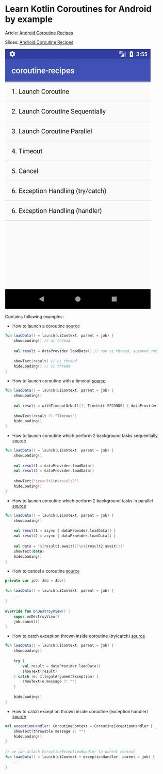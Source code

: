 # Learn Kotlin Coroutines for Android by example

Artcle: [Android Coroutine Recipes](https://medium.com/@dmytrodanylyk/android-coroutine-recipes-33467a4302e9)

Slides: [Android Coroutine Recipes](https://speakerdeck.com/dmytrodanylyk/android-coroutine-recipes)

![](assets/Screenshot.png)

Contains following examples:

- How to launch a coroutine [source](app/src/main/java/com/dmytrodanylyk/examples/LaunchFragment.kt)

```kotlin
fun loadData() = launch(uiContext, parent = job) {
    showLoading() // ui thread

    val result = dataProvider.loadData() // non ui thread, suspend until finished

    showText(result) // ui thread
    hideLoading() // ui thread
}
```

- How to launch coroutine with a timeout [source](app/src/main/java/com/dmytrodanylyk/examples/LaunchTimeoutFragment.kt)

```kotlin
fun loadData() = launch(uiContext, parent = job) {
    showLoading()

    val result = withTimeoutOrNull(1, TimeUnit.SECONDS) { dataProvider.loadData() }

    showText(result ?: "Timeout")
    hideLoading()
}
```

- How to launch coroutine which perform 2 background tasks sequentially [source](app/src/main/java/com/dmytrodanylyk/examples/LaunchSequentiallyFragment.kt)

```kotlin
fun loadData() = launch(uiContext, parent = job) {
    showLoading()

    val result1 = dataProvider.loadData()
    val result2 = dataProvider.loadData()

    showText("$result1\n$result2")
    hideLoading()
}
```

- How to launch coroutine which perform 2 background tasks in parallel [source](app/src/main/java/com/dmytrodanylyk/examples/LaunchParallelFragment.kt)

```kotlin
fun loadData() = launch(uiContext, parent = job) {
    showLoading()

    val result1 = async { dataProvider.loadData() }
    val result2 = async { dataProvider.loadData() }

    val data = "${result1.await()}\n${result2.await()}"
    showText(data)
    hideLoading()
}
```

- How to cancel a coroutine [source](app/src/main/java/com/dmytrodanylyk/examples/CancelFragment.kt)

```kotlin
private var job: Job = Job()

fun loadData() = launch(uiContext, parent = job) {
    ...
}

override fun onDestroyView() {
    super.onDestroyView()
    job.cancel()
}

```

- How to catch exception thrown inside coroutine (try/catch) [source](app/src/main/java/com/dmytrodanylyk/examples/ExceptionFragment.kt)

```kotlin
fun loadData() = launch(uiContext, parent = job) {
    showLoading()

    try {
        val result = dataProvider.loadData()
        showText(result)
    } catch (e: IllegalArgumentException) {
        showText(e.message ?: "")
    }

    hideLoading()
}
```

- How to catch exception thrown inside coroutine (exception handler) [source](app/src/main/java/com/dmytrodanylyk/examples/ExceptionHandlerFragment.kt)

```kotlin
val exceptionHandler: CoroutineContext = CoroutineExceptionHandler { _, throwable ->
    showText(throwable.message ?: "")
    hideLoading()
}

// we can attach CoroutineExceptionHandler to parent context
fun loadData() = launch(uiContext + exceptionHandler, parent = job) {
    ...
}
```